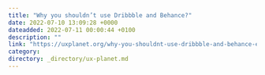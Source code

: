 ```yaml
---
title: "Why you shouldn’t use Dribbble and Behance?"
date: 2022-07-10 13:09:28 +0000
dateadded: 2022-07-11 00:00:44 +0100
description: ""
link: "https://uxplanet.org/why-you-shouldnt-use-dribbble-and-behance-ec6782b2300?source=rss----819cc2aaeee0---4"
category:
directory: _directory/ux-planet.md
---
```

